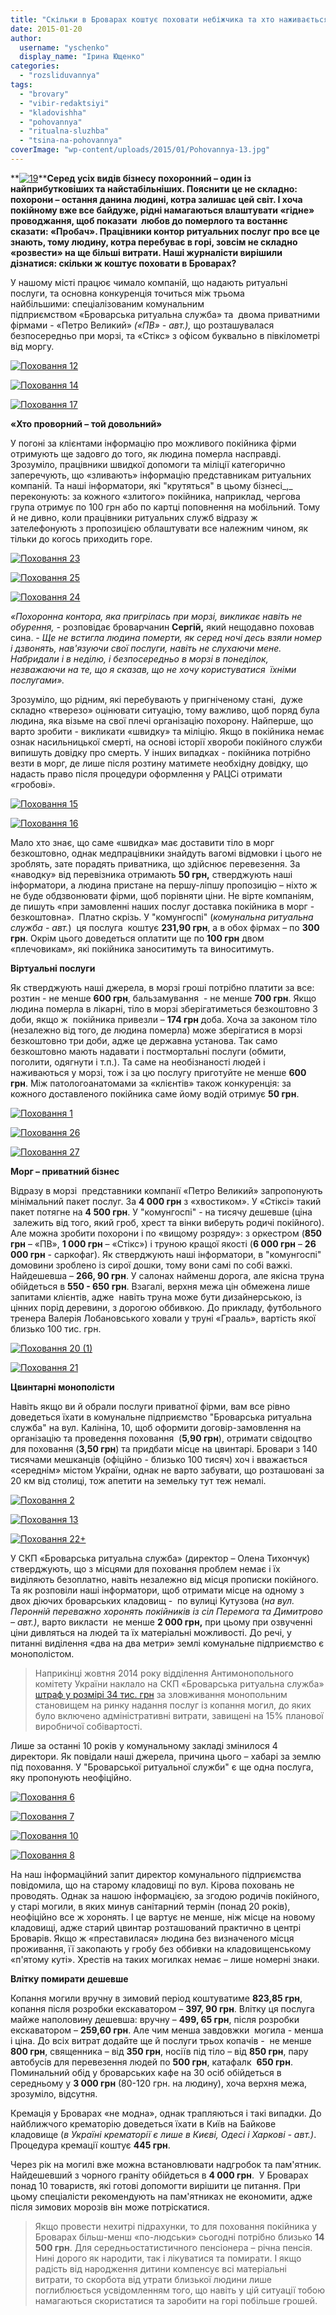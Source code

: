 ```yaml
---
title: "Скільки в Броварах коштує поховати небіжчика та хто наживається на людському горі?"
date: 2015-01-20
author: 
  username: "yschenko"
  display_name: "Ірина Ющенко"
categories: 
  - "rozsliduvannya"
tags: 
  - "brovary"
  - "vibir-redaktsiyi"
  - "kladovishha"
  - "pohovannya"
  - "ritualna-sluzhba"
  - "tsina-na-pohovannya"
coverImage: "wp-content/uploads/2015/01/Pohovannya-13.jpg"
---
```


**[![19](https://mpz.brovary.org/wp-content/uploads/2015/01/19.jpeg)](https://mpz.brovary.org/wp-content/uploads/2015/01/19.jpeg)****Серед усіх видів бізнесу похоронний – один із найприбутковіших та найстабільніших. Пояснити це не складно: похорони – остання данина людині, котра залишає цей світ. І хоча покійному вже все байдуже, рідні намагаються влаштувати «гідне» проводжання, щоб показати  любов до померлого та востаннє сказати: «Пробач». Працівники контор ритуальних послуг про все це знають, тому людину, котра перебуває в горі, зовсім не складно «розвести» на ще більші витрати. Наші журналісти вирішили дізнатися: скільки ж коштує поховати в Броварах?**

У нашому місті працює чимало компаній, що надають ритуальні послуги, та основна конкуренція точиться між трьома найбільшими: спеціалізованим комунальним підприємством «Броварська ритуальна служба» та  двома приватними фірмами - «Петро Великий» _(«ПВ» - авт.),_ що розташувалася безпосередньо при морзі, та «Стікс» з офісом буквально в півкілометрі від моргу.

[![Поховання 12](https://mpz.brovary.org/wp-content/uploads/2015/01/Pohovannya-12.jpg)](https://mpz.brovary.org/wp-content/uploads/2015/01/Pohovannya-12.jpg)

[![Поховання 14](https://mpz.brovary.org/wp-content/uploads/2015/01/Pohovannya-14.jpg)](https://mpz.brovary.org/wp-content/uploads/2015/01/Pohovannya-14.jpg)

[![Поховання 17](https://mpz.brovary.org/wp-content/uploads/2015/01/Pohovannya-17.jpg)](https://mpz.brovary.org/wp-content/uploads/2015/01/Pohovannya-17.jpg)

**«Хто проворний – той довольний»**

У погоні за клієнтами інформацію про можливого покійника фірми отримують ще задовго до того, як людина померла насправді. Зрозуміло, працівники швидкої допомоги та міліції категорично заперечують, що «зливають» інформацію представникам ритуальних компаній. Та наші інформатори, які "крутяться" в цьому бізнесі_,_ переконують: за кожного «злитого» покійника, наприклад, чергова група отримує по 100 грн або по картці поповнення на мобільний. Тому й не дивно, коли працівники ритуальних служб відразу ж зателефонують з пропозицією облаштувати все належним чином, як тільки до когось приходить горе.

[![Поховання 23](https://mpz.brovary.org/wp-content/uploads/2015/01/Pohovannya-23.jpg)](https://mpz.brovary.org/wp-content/uploads/2015/01/Pohovannya-23.jpg)

[![Поховання 25](https://mpz.brovary.org/wp-content/uploads/2015/01/Pohovannya-25.jpg)](https://mpz.brovary.org/wp-content/uploads/2015/01/Pohovannya-25.jpg)

[![Поховання 24](https://mpz.brovary.org/wp-content/uploads/2015/01/Pohovannya-24.jpg)](https://mpz.brovary.org/wp-content/uploads/2015/01/Pohovannya-24.jpg)

_«Похоронна контора, яка пригрілась при морзі, викликає навіть не обурення, -_ розповідає броварчанин **Сергій,** який нещодавно поховав сина. _- Ще не встигла людина померти, як серед ночі десь взяли номер і дзвонять, нав'язуючи свої послуги, навіть не слухаючи мене. Набридали і в неділю, і безпосередньо в морзі в понеділок, незважаючи на те, що я сказав, що не хочу користуватися  їхніми послугами»._ 

Зрозуміло, що рідним, які перебувають у пригніченому стані,  дуже складно «тверезо» оцінювати ситуацію, тому важливо, щоб поряд була людина, яка візьме на свої плечі організацію похорону. Найперше, що варто зробити - викликати «швидку» та міліцію. Якщо в покійника немає ознак насильницької смерті, на основі історії хвороби покійного служби випишуть довідку про смерть. У інших випадках - покійника потрібно везти в морг, де лише після розтину матимете необхідну довідку, що надасть право після процедури оформлення у РАЦСі отримати «гробові».

[![Поховання 15](https://mpz.brovary.org/wp-content/uploads/2015/01/Pohovannya-15.jpg)](https://mpz.brovary.org/wp-content/uploads/2015/01/Pohovannya-15.jpg)

[![Поховання 16](https://mpz.brovary.org/wp-content/uploads/2015/01/Pohovannya-16.jpg)](https://mpz.brovary.org/wp-content/uploads/2015/01/Pohovannya-16.jpg)

Мало хто знає, що саме «швидка» має доставити тіло в морг безкоштовно, однак медпрацівники знайдуть вагомі відмовки і цього не зроблять, зате порадять приватника, що здійснює перевезення. За «наводку» від перевізника отримають **50 грн,** стверджують наші інформатори, а людина пристане на першу-ліпшу пропозицію – ніхто ж не буде обдзвонювати фірми, щоб порівняти ціни. Не вірте компаніям, де пишуть «при замовленні наших послуг доставка покійника в морг - безкоштовна».  Платно скрізь. У "комунгоспі" (_комунальна ритуальна служба - авт._)  ця послуга  коштує **231,90 грн**, а в обох фірмах – по **300 грн**. Окрім цього доведеться оплатити ще по **100 грн** двом «плечовикам», які покійника заноситимуть та виноситимуть.

**Віртуальні послуги**

Як стверджують наші джерела, в морзі гроші потрібно платити за все: розтин - не менше **600 грн**, бальзамування  - не менше **700 грн**. Якщо людина померла в лікарні, тіло в морзі зберігатиметься безкоштовно 3 доби, якщо ж  покійника привезли – **174 грн** доба. Хоча за законом тіло (незалежно від того, де людина померла) може зберігатися в морзі безкоштовно три доби, адже це державна установа. Так само безкоштовно мають надавати і постмортальні послуги (обмити, поголити, одягнути і т.п.). Та саме на необізнаності людей і наживаються у морзі, тож і за цю послугу приготуйте не менше **600 грн**. Між патологоанатомами за «клієнтів» також конкуренція: за кожного доставленого покійника саме йому водій отримує **50 грн**.

[![Поховання 1](https://mpz.brovary.org/wp-content/uploads/2015/01/Pohovannya-1.jpg)](https://mpz.brovary.org/wp-content/uploads/2015/01/Pohovannya-1.jpg)

[![Поховання 26](https://mpz.brovary.org/wp-content/uploads/2015/01/Pohovannya-26.jpg)](https://mpz.brovary.org/wp-content/uploads/2015/01/Pohovannya-26.jpg)

[![Поховання 27](https://mpz.brovary.org/wp-content/uploads/2015/01/Pohovannya-27.jpg)](https://mpz.brovary.org/wp-content/uploads/2015/01/Pohovannya-27.jpg)

**Морг – приватний бізнес**

Відразу в морзі  представники компанії «Петро Великий» запропонують мінімальний пакет послуг. За **4 000 грн** з «хвостиком». У «Стіксі» такий пакет потягне на **4 500 грн**. У "комунгоспі" - на тисячу дешевше (ціна  залежить від того, який гроб, хрест та вінки виберуть родичі покійного). Але можна зробити похорони і по «вищому розряду»: з оркестром (**850 грн** – «ПВ», **1 000 грн** – «Стікс») і труною кращої якості (**6 000 грн** – **26 000 грн** - саркофаг). Як стверджують наші інформатори, в "комунгоспі" домовини зроблено із сирої дошки, тому вони самі по собі важкі. Найдешевша – **266, 90 грн**. У салонах найменш дорога, але якісна труна обійдеться в **550 - 650 грн**. Взагалі, верхня межа цін обмежена лише запитами клієнтів, адже  навіть труна може бути дизайнерською, із цінних порід деревини, з дорогою оббивкою. До прикладу, футбольного тренера Валерія Лобановського ховали у труні «Грааль», вартість якої близько 100 тис. грн.

[![Поховання 20 (1)](https://mpz.brovary.org/wp-content/uploads/2015/01/Pohovannya-20-1.jpg)](https://mpz.brovary.org/wp-content/uploads/2015/01/Pohovannya-20-1.jpg)

[![Поховання 21](https://mpz.brovary.org/wp-content/uploads/2015/01/Pohovannya-21.jpg)](https://mpz.brovary.org/wp-content/uploads/2015/01/Pohovannya-21.jpg)

**Цвинтарні монополісти**

Навіть якщо ви й обрали послуги приватної фірми, вам все рівно доведеться їхати в комунальне підприємство "Броварська ритуальна служба" на вул. Калініна, 10, щоб оформити договір-замовлення на організацію та проведення поховання  (**5,90 грн**), отримати свідоцтво для поховання (**3,50 грн**) та придбати місце на цвинтарі. Бровари з 140 тисячами мешканців (офіційно - близько 100 тисяч) хоч і вважається «середнім» містом України, однак не варто забувати, що розташовані за 20 км від столиці, тож апетити на земельку тут теж немалі.

[![Поховання 2](https://mpz.brovary.org/wp-content/uploads/2015/01/Pohovannya-2.jpg)](https://mpz.brovary.org/wp-content/uploads/2015/01/Pohovannya-2.jpg)

[![Поховання 13](https://mpz.brovary.org/wp-content/uploads/2015/01/Pohovannya-13.jpg)](https://mpz.brovary.org/wp-content/uploads/2015/01/Pohovannya-13.jpg)

[![Поховання 22+](https://mpz.brovary.org/wp-content/uploads/2015/01/Pohovannya-22-.jpg)](https://mpz.brovary.org/wp-content/uploads/2015/01/Pohovannya-22-.jpg)

У СКП «Броварська ритуальна служба» (директор – Олена Тихончук) стверджують, що з місцями для поховання проблем немає і їх виділяють безоплатно, навіть незалежно від місця прописки покійного. Та як розповіли наші інформатори, щоб отримати місце на одному з двох діючих броварських кладовищ -  по вулиці Кутузова (_на вул. Перонній переважно хоронять покійників із сіл Перемога та Димитрово – авт.)_, варто викласти  не менше **2 000 грн,** при цьому при озвученні ціни дивляться на людей та їх матеріальні можливості. До речі, у питанні виділення «два на два метри» землі комунальне підприємство є монополістом.

> Наприкінці жовтня 2014 року відділення Антимонопольного комітету України наклало на СКП «Броварська ритуальна служба» [штраф у розмірі 34 тис. грн](https://www.amc.gov.ua/amku/control/kyivr/uk/publish/article/81389;jsessionid=9067662E658B55770283117BD782C24B.app1) за зловживання монопольним становищем на ринку надання послуг із копання могил, до яких було включено адміністративні витрати, завищені на 15% планової виробничої собівартості.  

Лише за останні 10 років у комунальному закладі змінилося 4 директори. Як повідали наші джерела, причина цього – хабарі за землю під поховання. У "Броварської ритуальної служби" є ще одна послуга, яку пропонують неофіційно.

[![Поховання 6](https://mpz.brovary.org/wp-content/uploads/2015/01/Pohovannya-6.jpg)](https://mpz.brovary.org/wp-content/uploads/2015/01/Pohovannya-6.jpg)

[![Поховання 7](https://mpz.brovary.org/wp-content/uploads/2015/01/Pohovannya-7.jpg)](https://mpz.brovary.org/wp-content/uploads/2015/01/Pohovannya-7.jpg)

[![Поховання 10](https://mpz.brovary.org/wp-content/uploads/2015/01/Pohovannya-10.jpg)](https://mpz.brovary.org/wp-content/uploads/2015/01/Pohovannya-10.jpg)

[![Поховання 8](https://mpz.brovary.org/wp-content/uploads/2015/01/Pohovannya-8.jpg)](https://mpz.brovary.org/wp-content/uploads/2015/01/Pohovannya-8.jpg)

На наш інформаційний запит директор комунального підприємства повідомила, що на старому кладовищі по вул. Кірова поховань не проводять. Однак за нашою інформацією, за згодою родичів покійного, у старі могили, в яких минув санітарний термін (понад 20 років), неофіційно все ж хоронять. І це вартує не менше, ніж місце на новому кладовищі, адже старий цвинтар розташований практично в центрі Броварів. Якщо ж «преставилася» людина без визначеного місця проживання, її закопають у гробу без оббивки на кладовищенському «п'ятому куті». Хрестів на таких могилках немає – лише номерні знаки.

**Влітку помирати дешевше**

Копання могили вручну в зимовий період коштуватиме **823,85 грн**, копання після розробки екскаватором – **397, 90 грн**. Влітку ця послуга майже наполовину дешевша: вручну – **499, 65 грн**, після розробки екскаватором – **259,60 грн**. Але чим менша завдовжки  могила - менша і ціна. До всіх витрат додайте ще й послуги трьох копачів -  не менше **800 грн**, священника – від **350 грн**, носіїв під тіло – від **850 грн**, пару автобусів для перевезення людей по **500 грн**, катафалк  **650 грн**. Поминальний обід у броварських кафе на 30 осіб обійдеться в середньому у **3 000 грн** (80-120 грн. на людину), хоча верхня межа, зрозуміло, відсутня.

Кремація у Броварах «не модна», однак трапляються і такі випадки. До найближчого крематорію доведеться їхати в Київ на Байкове кладовище (_в Україні крематорії є лише в Києві, Одесі і Харкові - авт.)_. Процедура кремації коштує **445 грн**.

Через рік на могилі вже можна встановлювати надгробок та пам'ятник. Найдешевший з чорного граніту обійдеться в **4 000 грн**.  У Броварах понад 10 товариств, які готові допомогти вирішити це питання. При цьому спеціалісти рекомендують на пам'ятниках не економити, адже після зимових морозів він може потріскатися.

> Якщо провести нехитрі підрахунки, то для поховання покійника у Броварах більш-менш «по-людськи» сьогодні потрібно близько **14 500 грн**. Для середньостатистичного пенсіонера – річна пенсія. Нині дорого як народити, так і лікуватися та помирати. І якщо радість від народження дитини компенсує всі матеріальні витрати, то скорбота від утрати близької людини лише поглиблюється усвідомленням того, що навіть у цій ситуації тобою намагаються скористатися та заробити на горі побільше грошей.

